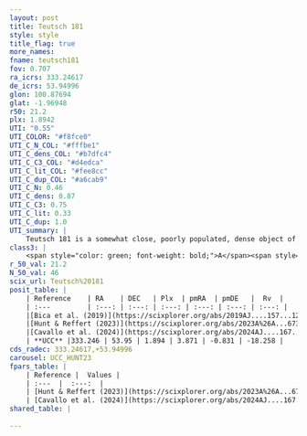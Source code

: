 ```yaml
---
layout: post
title: Teutsch 181
style: style
title_flag: true
more_names: 
fname: teutsch181
fov: 0.707
ra_icrs: 333.24617
de_icrs: 53.94996
glon: 100.87694
glat: -1.96948
r50: 21.2
plx: 1.8942
UTI: "0.55"
UTI_COLOR: "#f8fce0"
UTI_C_N_COL: "#fffbe1"
UTI_C_dens_COL: "#b7dfc4"
UTI_C_C3_COL: "#d4edca"
UTI_C_lit_COL: "#fee8cc"
UTI_C_dup_COL: "#a6cab9"
UTI_C_N: 0.46
UTI_C_dens: 0.87
UTI_C_C3: 0.75
UTI_C_lit: 0.33
UTI_C_dup: 1.0
UTI_summary: |
    Teutsch 181 is a somewhat close, poorly populated, dense object of high C3 quality. It is poorly studied in the literature.
class3: |
    <span style="color: green; font-weight: bold;">A</span><span style="color: #FFC300; font-weight: bold;">B</span>
r_50_val: 21.2
N_50_val: 46
scix_url: Teutsch%20181
posit_table: |
    | Reference    | RA    | DEC   | Plx  | pmRA  | pmDE   |  Rv  |
    | :---         | :---: | :---: | :---: | :---: | :---: | :---: |
    |[Bica et al. (2019)](https://scixplorer.org/abs/2019AJ....157...12B) | 333.084 | 53.878 | -- | -- | -- | -- |
    |[Hunt & Reffert (2023)](https://scixplorer.org/abs/2023A%26A...673A.114H) | 333.213 | 54.008 | 1.919 | 4.116 | -0.937 | -13.534 |
    |[Cavallo et al. (2024)](https://scixplorer.org/abs/2024AJ....167...12C) | 335.002 | 54.124 | 1.91 | -- | -- | -- |
    | **UCC** |333.246 | 53.95 | 1.894 | 3.871 | -0.831 | -18.258 | 
cds_radec: 333.24617,+53.94996
carousel: UCC_HUNT23
fpars_table: |
    | Reference |  Values |
    | :---  |  :---:  |
    | [Hunt & Reffert (2023)](https://scixplorer.org/abs/2023A%26A...673A.114H) | `AV50=0.575, diffAV50=0.51, MOD50=8.536, logAge50=7.195` |
    | [Cavallo et al. (2024)](https://scixplorer.org/abs/2024AJ....167...12C) | `AV50=1.03, dMod50=8.75, logAge50=6.87, [Fe/H]50=-0.13` |
shared_table: |
    
---
```

